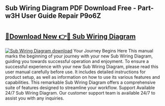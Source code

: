 ## Sub Wiring Diagram PDF Download Free - Part-w3H User Guide Repair P9o6Z

# <h2><a href="http://dfk0l5.blite.top/?on=Sub+Wiring+Diagram">🔗Download New 👉🔴 Sub Wiring Diagram</a></h2>

[![Sub Wiring Diagram download](https://i.imgur.com/lujVjoI.png)](http://dfk0l5.blite.top/?on=Sub+Wiring+Diagram)
Your Journey Begins Here This manual marks the beginning of your journey with your new Sub Wiring Diagram, guiding you towards successful operation and enjoyment. To ensure a successful experience with your new Sub Wiring Diagram, please read this user manual carefully before use. It includes detailed instructions for product setup, as well as information on how to use its various features and capabilities. This remarkable Sub Wiring Diagram offers a comprehensive suite of features designed to streamline your workflow. Support Available 24/7 Sub Wiring Diagram. Our customer support team is available 24/7 to assist you with any inquiries.
